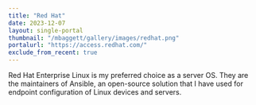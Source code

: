 ```yaml
---
title: "Red Hat"
date: 2023-12-07
layout: single-portal
thumbnail: "/mbaggett/gallery/images/redhat.png"
portalurl: "https://access.redhat.com/"
exclude_from_recent: true
---
```

Red Hat Enterprise Linux is my preferred choice as a server OS. They are the maintainers of Ansible, an open-source solution that I have used for endpoint configuration of Linux devices and servers.